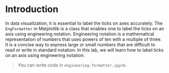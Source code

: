 # Introduction

In data visualization, it is essential to label the ticks on axes accurately. The `EngFormatter` in Matplotlib is a class that enables one to label the ticks on an axis using engineering notation. Engineering notation is a mathematical representation of numbers that uses powers of ten with a multiple of three. It is a concise way to express large or small numbers that are difficult to read or write in standard notation. In this lab, we will learn how to label ticks on an axis using engineering notation.

> You can write code in `engineering-formatter.ipynb`.
